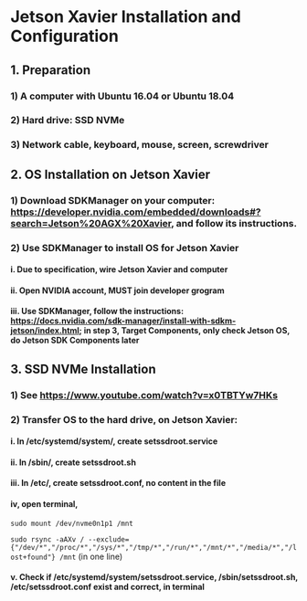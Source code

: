 # Jetson Xavier Installation and Configuration

## 1. Preparation
### 1) A computer with Ubuntu 16.04 or Ubuntu 18.04
### 2) Hard drive: SSD NVMe
### 3) Network cable, keyboard, mouse, screen, screwdriver

## 2. OS Installation on Jetson Xavier
### 1) Download SDKManager on your computer: https://developer.nvidia.com/embedded/downloads#?search=Jetson%20AGX%20Xavier, and follow its instructions.
### 2) Use SDKManager to install OS for Jetson Xavier
#### i.   Due to specification, wire Jetson Xavier and computer
#### ii.  Open NVIDIA account, MUST join developer grogram
#### iii. Use SDKManager, follow the instructions: https://docs.nvidia.com/sdk-manager/install-with-sdkm-jetson/index.html; in step 3, Target Components, only check Jetson OS, do Jetson SDK Components later

## 3. SSD NVMe Installation
### 1) See https://www.youtube.com/watch?v=x0TBTYw7HKs
### 2) Transfer OS to the hard drive, on Jetson Xavier:
#### i.   In /etc/systemd/system/, create setssdroot.service
#### ii.  In /sbin/, create setssdroot.sh
#### iii. In /etc/, create setssdroot.conf, no content in the file
#### iv,  open terminal, 
```sudo mount /dev/nvme0n1p1 /mnt```

```sudo rsync -aAXv / --exclude={"/dev/*","/proc/*","/sys/*","/tmp/*","/run/*","/mnt/*","/media/*","/lost+found"} /mnt``` (in one line)
#### v.   Check if /etc/systemd/system/setssdroot.service, /sbin/setssdroot.sh, /etc/setssdroot.conf exist and correct, in terminal
